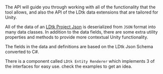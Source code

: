 The API will guide you through working with all of the functionality that the tool allows, and also the API of the LDtk data extensions that are tailored for Unity.

All of the data of an [LDtk Project Json](https://ldtk.io/json/) is deserialized from `JSON` format into many data classes. 
In addition to the data fields, there are some extra utility properties and methods to provide more contextual Unity functionality.

The fields in the data and definitions are based on the LDtk Json Schema converted to C#.

There is a component called `LDtk Entity Renderer` which implements 3 of the interfaces for easy use. check the examples to get an idea.